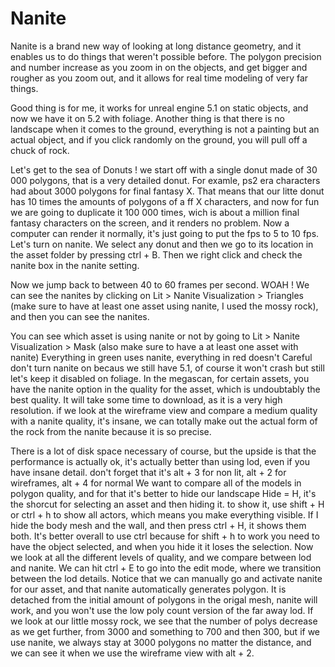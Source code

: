 # Nanite

Nanite is a brand new way of looking at long distance geometry, and it enables us to do things that weren't possible before.
The polygon precision and number increase as you zoom in on the objects, and get bigger and rougher as you zoom out, and it allows for real time modeling of very far things.

Good thing is for me, it works for unreal engine 5.1 on static objects, and now we have it on 5.2 with foliage.
Another thing is that there is no landscape when it comes to the ground, everything is not a painting but an actual object, and if you click randomly on the ground, you will pull off a chuck of rock.

Let's get to the sea of Donuts !
we start off with a single donut made of 30 000 polygons, that is a very detailed donut.
For examle, ps2 era characters had about 3000 polygons for final fantasy X. That means that our litte donut has 10 times the amounts of polygons of a ff X characters, and now for fun we are going to duplicate it 100 000 times, wich is about a million final fantasy characters on the screen, and it renders no problem.
Now a computer can render it normally, it's just going to put the fps to 5 to 10 fps.
Let's turn on nanite. We select any donut and then we go to its location in the asset folder by pressing ctrl + B.
Then we right click and check the nanite box in the nanite setting.

Now we jump back to between 40 to 60 frames per second. WOAH !
We can see the nanites by clicking on Lit > Nanite Visualization > Triangles (make sure to have at least one asset using nanite, I used the mossy rock), and then you can see the nanites.

You can see which asset is using nanite or not by going to Lit > Nanite Visualization > Mask (also make sure to have a at least one asset with nanite)
Everything in green uses nanite, everything in red doesn't
Careful don't turn nanite on becaus we still have 5.1, of course it won't crash but still let's keep it disabled on foliage.
In the megascan, for certain assets, you have the nanite option in the quality for the asset, which is undoubtably the best quality.
It will take some time to download, as it is a very high resolution.
if we look at the wireframe view and compare a medium quality with a nanite quality, it's insane, we can totally make out the actual form of the rock from the nanite because it is so precise.

There is a lot of disk space necessary of course, but the upside is that the performance is actually ok, it's actually better than using lod, even if you have insane detail.
don't forget that it's alt + 3 for non lit, alt + 2 for wireframes, alt + 4 for normal
We want to compare all of the models in polygon quality, and for that it's better to hide our landscape
Hide = H, it's the shorcut for selecting an asset and then hiding it.
to show it, use shift + H or ctrl + h to show all actors, which means you make everything visible. If I hide the body mesh and the wall, and then press ctrl + H, it shows them both.
It's better overall to use ctrl because for shift + h to work you need to have the object selected, and when you hide it it loses the selection.
Now we look at all the different levels of quality, and we compare between lod and nanite. We can hit ctrl + E to go into the edit mode, where we transition between the lod details.
Notice that we can manually go and activate nanite for our asset, and that nanite automatically generates polygon. It is detached from the initial amount of polygons in the origal mesh, nanite will work, and you won't use the low poly count version of the far away lod.
If we look at our little mossy rock, we see that the number of polys decrease as we get further, from 3000 and something to 700 and then 300, but if we use nanite, we always stay at 3000 polygons no matter the distance, and we can see it when we use the wireframe view with alt + 2.

